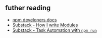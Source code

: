 ##  futher reading

- [npm developers docs](https://www.npmjs.org/doc/developers.html)
- [Substack - How I write Modules](http://substack.net/how_I_write_modules)
- [Substack - Task Automation with `npm run`](http://substack.net/task_automation_with_npm_run)
